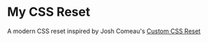 # My CSS Reset

A modern CSS reset inspired by Josh Comeau's [Custom CSS Reset](https://www.joshwcomeau.com/css/custom-css-reset/)
